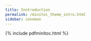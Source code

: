 ```yaml
---
title: Inntroduction
permalink: /minitoc_theme_intro.html
sidebar: connman
---
```


{% include pdfminitoc.html %}

